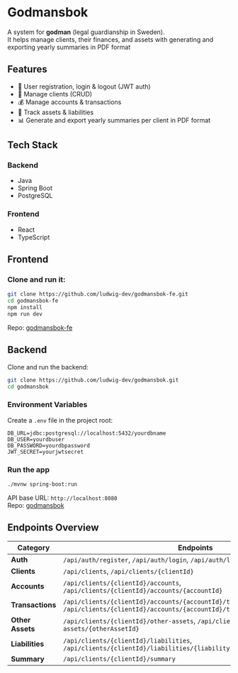 # Godmansbok

A system for **godman** (legal guardianship in Sweden).  
It helps manage clients, their finances, and assets with generating and exporting yearly summaries in PDF format

## Features  
- 🔑 User registration, login & logout (JWT auth)  
- 👤 Manage clients (CRUD)  
- 💰 Manage accounts & transactions  
- 📑 Track assets & liabilities  
- 📊 Generate and export yearly summaries per client in PDF format  

## Tech Stack 

### Backend
- Java
- Spring Boot   
- PostgreSQL

### Frontend
- React
- TypeScript  

## Frontend

### Clone and run it:
```bash
git clone https://github.com/ludwig-dev/godmansbok-fe.git
cd godmansbok-fe
npm install
npm run dev
```

Repo: [godmansbok-fe](https://github.com/ludwig-dev/godmansbok-fe)

## Backend

Clone and run the backend:
```bash
git clone https://github.com/ludwig-dev/godmansbok.git
cd godmansbok
```

### Environment Variables
Create a `.env` file in the project root:
```env
DB_URL=jdbc:postgresql://localhost:5432/yourdbname
DB_USER=yourdbuser
DB_PASSWORD=yourdbpassword
JWT_SECRET=yourjwtsecret
```

### Run the app
```bash
./mvnw spring-boot:run
```


API base URL: `http://localhost:8080`  
Repo: [godmansbok](https://github.com/ludwig-dev/godmansbok)

## Endpoints Overview

| Category | Endpoints |
| --- | --- |
| **Auth** | `/api/auth/register`, `/api/auth/login`, `/api/auth/logout` |
| **Clients** | `/api/clients`, `/api/clients/{clientId}` |
| **Accounts** | `/api/clients/{clientId}/accounts`, `/api/clients/{clientId}/accounts/{accountId}` |
| **Transactions** | `/api/clients/{clientId}/accounts/{accountId}/transactions`, `/api/clients/{clientId}/accounts/{accountId}/transactions/{transactionId}` |
| **Other Assets** | `/api/clients/{clientId}/other-assets`, `/api/clients/{clientId}/other-assets/{otherAssetId}` |
| **Liabilities** | `/api/clients/{clientId}/liabilities`, `/api/clients/{clientId}/liabilities/{liabilityId}` |
| **Summary** | `/api/clients/{clientId}/summary` |
